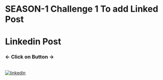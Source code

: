 # SEASON-1 Challenge 1 To add Linked Post 

# Linkedin Post  
<h3> <- Click on Button -> </h3><br>
<a href="https://www.linkedin.com/posts/aishwarygathe_attened-the-blockchain-workshop-activity-7065311569777225728-gGB8?utm_source=share&utm_medium=member_desktop" target="_blank">
<img src=https://img.shields.io/badge/linkedin-%231E77B5.svg?&style=for-the-badge&logo=linkedin&logoColor=white alt=linkedin style="margin-bottom: 5px;" />
